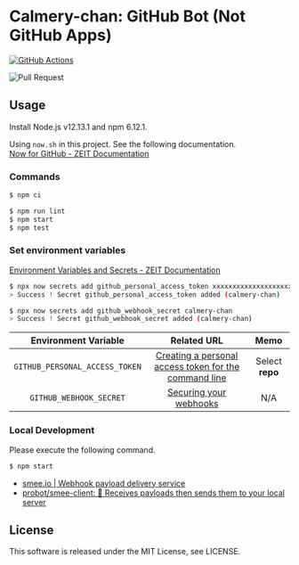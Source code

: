 # Calmery-chan: GitHub Bot (Not GitHub Apps)

[![GitHub Actions](https://github.com/calmery-chan/calmery-chan/workflows/GitHub%20Actions/badge.svg)](https://github.com/calmery-chan/calmery-chan/actions)

![Pull Request](https://user-images.githubusercontent.com/12670155/71677298-dc891500-2dc5-11ea-8e36-962e700cb193.jpg)

## Usage

Install Node.js v12.13.1 and npm 6.12.1.

Using `now.sh` in this project. See the following documentation.<br />
[Now for GitHub - ZEIT Documentation](https://zeit.co/docs/v2/more/now-for-github)

### Commands

```bash
$ npm ci
```

```bash
$ npm run lint
$ npm start
$ npm test
```

### Set environment variables

[Environment Variables and Secrets - ZEIT Documentation](https://zeit.co/docs/v2/environment-variables-and-secrets)

```sh
$ npx now secrets add github_personal_access_token xxxxxxxxxxxxxxxxxxxxxxxxxxxxxxxxxxxxxxxx
> Success ! Secret github_personal_access_token added (calmery-chan)

$ npx now secrets add github_webhook_secret calmery-chan
> Success ! Secret github_webhook_secret added (calmery-chan)
```

|      Environment Variable      |                                                                                Related URL                                                                                |      Memo       |
| :----------------------------: | :-----------------------------------------------------------------------------------------------------------------------------------------------------------------------: | :-------------: |
| `GITHUB_PERSONAL_ACCESS_TOKEN` | [Creating a personal access token for the command line](https://help.github.com/en/github/authenticating-to-github/creating-a-personal-access-token-for-the-command-line) | Select **repo** |
|    `GITHUB_WEBHOOK_SECRET`     |                                                 [Securing your webhooks](https://developer.github.com/webhooks/securing)                                                  |       N/A       |

### Local Development

Please execute the following command.

```bash
$ npm start
```

- [smee.io | Webhook payload delivery service](https://smee.io)
- [probot/smee-client: 🔴 Receives payloads then sends them to your local server](https://github.com/probot/smee-client)

## License

This software is released under the MIT License, see LICENSE.
